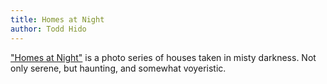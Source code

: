 ```yaml
---
title: Homes at Night
author: Todd Hido
---
```


["Homes at Night"](http://www.toddhido.com/homes) is a photo series of houses taken in misty darkness. Not only serene, but haunting, and somewhat voyeristic. 
